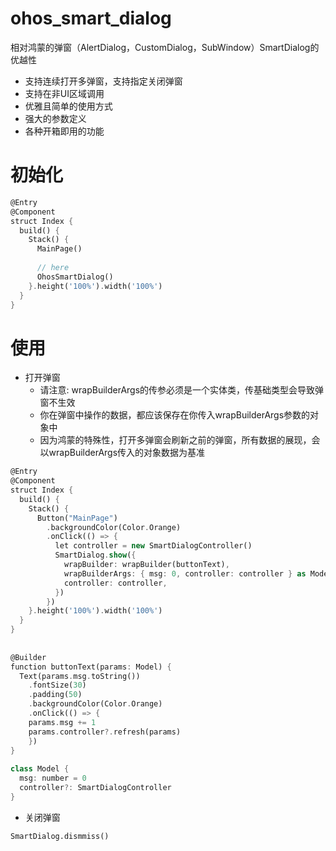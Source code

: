 # ohos_smart_dialog
相对鸿蒙的弹窗（AlertDialog，CustomDialog，SubWindow）SmartDialog的优越性
- 支持连续打开多弹窗，支持指定关闭弹窗
- 支持在非UI区域调用
- 优雅且简单的使用方式
- 强大的参数定义
- 各种开箱即用的功能
# 初始化

```dart
@Entry  
@Component  
struct Index {    
  build() {  
    Stack() {  
      MainPage()  
  
      // here  
      OhosSmartDialog()  
    }.height('100%').width('100%')  
  }  
}
```
# 使用
- 打开弹窗
    - 请注意: wrapBuilderArgs的传参必须是一个实体类，传基础类型会导致弹窗不生效
    - 你在弹窗中操作的数据，都应该保存在你传入wrapBuilderArgs参数的对象中
    - 因为鸿蒙的特殊性，打开多弹窗会刷新之前的弹窗，所有数据的展现，会以wrapBuilderArgs传入的对象数据为基准
```dart
@Entry  
@Component  
struct Index {  
  build() {  
    Stack() {  
      Button("MainPage")  
        .backgroundColor(Color.Orange)  
        .onClick(() => {  
          let controller = new SmartDialogController()  
          SmartDialog.show({  
            wrapBuilder: wrapBuilder(buttonText),  
            wrapBuilderArgs: { msg: 0, controller: controller } as Model,  
            controller: controller,  
          })  
        })  
    }.height('100%').width('100%')  
  }  
}
  
  
@Builder  
function buttonText(params: Model) {  
  Text(params.msg.toString())  
    .fontSize(30)  
    .padding(50)
    .backgroundColor(Color.Orange)  
    .onClick(() => {  
	params.msg += 1  
	params.controller?.refresh(params)
    })  
}  
  
class Model {  
  msg: number = 0  
  controller?: SmartDialogController  
}
```
- 关闭弹窗
```dsart
SmartDialog.dismmiss()
```
